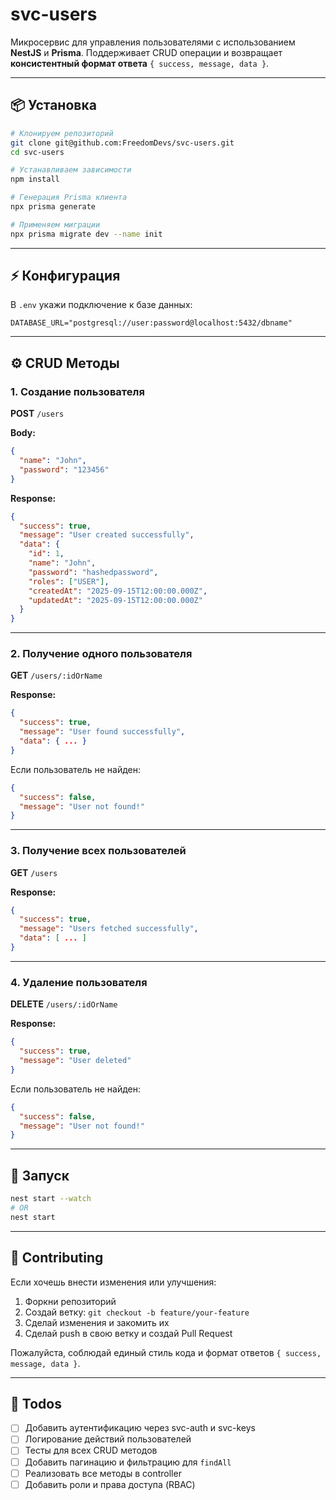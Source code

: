 # svc-users

Микросервис для управления пользователями с использованием **NestJS** и **Prisma**. Поддерживает CRUD операции и возвращает **консистентный формат ответа** `{ success, message, data }`.

---

## 📦 Установка

```bash
# Клонируем репозиторий
git clone git@github.com:FreedomDevs/svc-users.git
cd svc-users

# Устанавливаем зависимости
npm install

# Генерация Prisma клиента
npx prisma generate

# Применяем миграции
npx prisma migrate dev --name init
```

---

## ⚡ Конфигурация

В `.env` укажи подключение к базе данных:

```env
DATABASE_URL="postgresql://user:password@localhost:5432/dbname"
```

---

## ⚙️ CRUD Методы

### 1. Создание пользователя

**POST** `/users`

**Body:**

```json
{
  "name": "John",
  "password": "123456"
}
```

**Response:**

```json
{
  "success": true,
  "message": "User created successfully",
  "data": {
    "id": 1,
    "name": "John",
    "password": "hashedpassword",
    "roles": ["USER"],
    "createdAt": "2025-09-15T12:00:00.000Z",
    "updatedAt": "2025-09-15T12:00:00.000Z"
  }
}
```

---

### 2. Получение одного пользователя

**GET** `/users/:idOrName`

**Response:**

```json
{
  "success": true,
  "message": "User found successfully",
  "data": { ... }
}
```

Если пользователь не найден:

```json
{
  "success": false,
  "message": "User not found!"
}
```

---

### 3. Получение всех пользователей

**GET** `/users`

**Response:**

```json
{
  "success": true,
  "message": "Users fetched successfully",
  "data": [ ... ]
}
```

---

### 4. Удаление пользователя

**DELETE** `/users/:idOrName`

**Response:**

```json
{
  "success": true,
  "message": "User deleted"
}
```

Если пользователь не найден:

```json
{
  "success": false,
  "message": "User not found!"
}
```

---

## 🚀 Запуск

```bash
nest start --watch
# OR
nest start
```

---

## 🤝 Contributing

Если хочешь внести изменения или улучшения:

1. Форкни репозиторий
2. Создай ветку: `git checkout -b feature/your-feature`
3. Сделай изменения и закомить их
4. Сделай push в свою ветку и создай Pull Request

Пожалуйста, соблюдай единый стиль кода и формат ответов `{ success, message, data }`.

---

## 📝 Todos

* [ ] Добавить аутентификацию через svc-auth и svc-keys
* [ ] Логирование действий пользователей
* [ ] Тесты для всех CRUD методов
* [ ] Добавить пагинацию и фильтрацию для `findAll`
* [ ] Реализовать все методы в controller
* [ ] Добавить роли и права доступа (RBAC)
